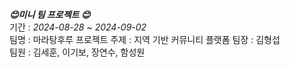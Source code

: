***</h3>😊미니 팀 프로젝트 😊***   
기간 : *2024-08-28 ~ 2024-09-02*   
팀명 :    마라탕후루
프로젝트 주제 :    지역 기반 커뮤니티 플랫폼
팀장 : 김형섭   
팀원 : 김세훈, 이기보, 장연수, 함성원   

